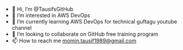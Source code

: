 - 👋 Hi, I’m @TausifsGitHub
- 👀 I’m interested in AWS DevOps
- 🌱 I’m currently learning AWS DevOps for technical guftagu youtube channel
- 💞️ I’m looking to collaborate on GitHub free training program
- 📫 How to reach me momin.tausif1989@gmail.com

<!---
TausifsGitHub/TausifsGitHub is a ✨ special ✨ repository because its `README.md` (this file) appears on your GitHub profile.
You can click the Preview link to take a look at your changes.
--->
